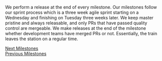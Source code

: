 We perform a release at the end of every milestone. Our milestones follow our sprint process which is a three week agile sprint starting on a Wednesday and finishing on Tuesday three weeks later. We keep master pristine and always releasable, and only PRs that have passed quality control are mergeable. We make releases at the end of the milestone whether development teams have merged PRs or not. Essentially, the train leaves the station on a regular time.

[Next Milestones](https://github.com/eclipse/che/milestones?state=open)  
[Previous Milestones](https://github.com/eclipse/che/milestones?state=closed)  
